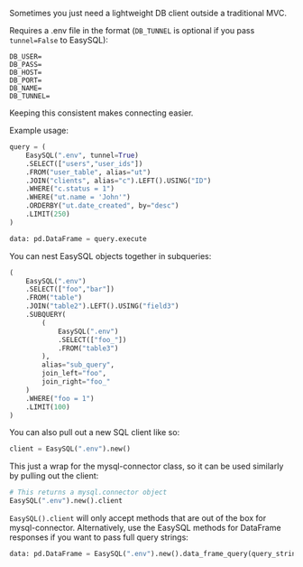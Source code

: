 Sometimes you just need a lightweight DB client outside a traditional MVC.

Requires a .env file in the format (`DB_TUNNEL` is optional if you pass `tunnel=False` to EasySQL):
```
DB_USER=
DB_PASS=
DB_HOST=
DB_PORT=
DB_NAME=
DB_TUNNEL=
```
Keeping this consistent makes connecting easier.

Example usage:

```python
query = (
    EasySQL(".env", tunnel=True)
    .SELECT(["users","user_ids"])
    .FROM("user_table", alias="ut")
    .JOIN("clients", alias="c").LEFT().USING("ID")
    .WHERE("c.status = 1")
    .WHERE("ut.name = 'John'")
    .ORDERBY("ut.date_created", by="desc")
    .LIMIT(250)
)

data: pd.DataFrame = query.execute 
```

You can nest EasySQL objects together in subqueries:

```python
(
    EasySQL(".env")
    .SELECT(["foo","bar"])
    .FROM("table")
    .JOIN("table2").LEFT().USING("field3")
    .SUBQUERY(
        (
            EasySQL(".env")
            .SELECT(["foo_"])
            .FROM("table3")
        ), 
        alias="sub_query", 
        join_left="foo", 
        join_right="foo_"
    )
    .WHERE("foo = 1")
    .LIMIT(100)
)
```

You can also pull out a new SQL client like so:

```python
client = EasySQL(".env").new()
```

This just a wrap for the mysql-connector class, so it can be used similarly by pulling out the client:

```python
# This returns a mysql.connector object
EasySQL(".env").new().client
```

`EasySQL().client` will only accept methods that are out of the box for mysql-connector. 
Alternatively, use the EasySQL methods for DataFrame responses if you want to pass
full query strings:

```python
data: pd.DataFrame = EasySQL(".env").new().data_frame_query(query_string)
```